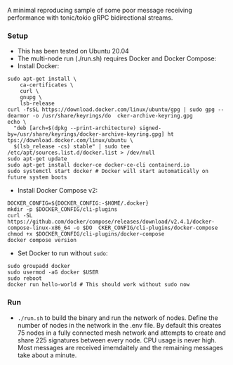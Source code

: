 A minimal reproducing sample of some poor message receiving performance with tonic/tokio gRPC bidirectional streams.

### Setup
- This has been tested on Ubuntu 20.04
- The multi-node run (./run.sh) requires Docker and Docker Compose:
- Install Docker:
```
sudo apt-get install \
    ca-certificates \
    curl \
    gnupg \
    lsb-release
curl -fsSL https://download.docker.com/linux/ubuntu/gpg | sudo gpg --dearmor -o /usr/share/keyrings/do  cker-archive-keyring.gpg
echo \
  "deb [arch=$(dpkg --print-architecture) signed-by=/usr/share/keyrings/docker-archive-keyring.gpg] ht  tps://download.docker.com/linux/ubuntu \
  $(lsb_release -cs) stable" | sudo tee /etc/apt/sources.list.d/docker.list > /dev/null
sudo apt-get update
sudo apt-get install docker-ce docker-ce-cli containerd.io
sudo systemctl start docker # Docker will start automatically on future system boots
```
- Install Docker Compose v2:
```
DOCKER_CONFIG=${DOCKER_CONFIG:-$HOME/.docker}
mkdir -p $DOCKER_CONFIG/cli-plugins
curl -SL https://github.com/docker/compose/releases/download/v2.4.1/docker-compose-linux-x86_64 -o $DO  CKER_CONFIG/cli-plugins/docker-compose
chmod +x $DOCKER_CONFIG/cli-plugins/docker-compose
docker compose version
```
- Set Docker to run without `sudo`:
```
sudo groupadd docker
sudo usermod -aG docker $USER
sudo reboot
docker run hello-world # This should work without sudo now
```

### Run
- `./run.sh` to build the binary and run the network of nodes. Define the number of nodes in the network in the .env file. By default this creates 75 nodes in a fully connected mesh network and attempts to create and share 225 signatures between every node. CPU usage is never high. Most messages are received imemdaitely and the remaining messages take about a minute.

